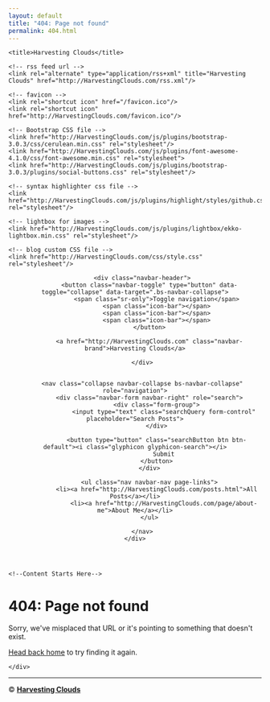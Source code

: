 ```yaml
---
layout: default
title: "404: Page not found"
permalink: 404.html
---
```

<html lang="en">
<head>
    <meta charset="utf-8">
    <meta http-equiv="X-UA-Compatible" content="IE=edge">
    <meta name="viewport" content="width=device-width, initial-scale=1.0">
    <meta name="generator" content="BloggerCMS" />
    <meta name="description" content="Blog about all things regarding private and public clouds">
    <meta name="author" content="@20aman">

    <title>Harvesting Clouds</title>

    <!-- rss feed url -->
    <link rel="alternate" type="application/rss+xml" title="Harvesting Clouds" href="http://HarvestingClouds.com/rss.xml"/>

    <!-- favicon -->
    <link rel="shortcut icon" href="/favicon.ico"/>
    <link rel="shortcut icon" href="http://HarvestingClouds.com/favicon.ico"/>

    <!-- Bootstrap CSS file -->
    <link href="http://HarvestingClouds.com/js/plugins/bootstrap-3.0.3/css/cerulean.min.css" rel="stylesheet"/>
    <link href="http://HarvestingClouds.com/js/plugins/font-awesome-4.1.0/css/font-awesome.min.css" rel="stylesheet">
    <link href="http://HarvestingClouds.com/js/plugins/bootstrap-3.0.3/plugins/social-buttons.css" rel="stylesheet"/>

    <!-- syntax highlighter css file -->
    <link href="http://HarvestingClouds.com/js/plugins/highlight/styles/github.css" rel="stylesheet"/>

    <!-- lightbox for images -->
    <link href="http://HarvestingClouds.com/js/plugins/lightbox/ekko-lightbox.min.css" rel="stylesheet"/>

    <!-- blog custom CSS file -->
    <link href="http://HarvestingClouds.com/css/style.css" rel="stylesheet"/>
</head><body>
<!-- Header -->
<header class="navbar navbar-default
 navbar-fixed-top bs-docs-nav" role="banner">
    <div class="container">

        <div class="navbar-header">
            <button class="navbar-toggle" type="button" data-toggle="collapse" data-target=".bs-navbar-collapse">
                <span class="sr-only">Toggle navigation</span>
                <span class="icon-bar"></span>
                <span class="icon-bar"></span>
                <span class="icon-bar"></span>
            </button>

            <a href="http://HarvestingClouds.com" class="navbar-brand">Harvesting Clouds</a>

        </div>


        <nav class="collapse navbar-collapse bs-navbar-collapse" role="navigation">
            <div class="navbar-form navbar-right" role="search">
                <div class="form-group">
                    <input type="text" class="searchQuery form-control" placeholder="Search Posts">
                </div>

                <button type="button" class="searchButton btn btn-default"><i class="glyphicon glyphicon-search"></i>
                    Submit
                </button>
            </div>

            <ul class="nav navbar-nav page-links">
                <li><a href="http://HarvestingClouds.com/posts.html">All Posts</a></li>
                    <li><a href="http://HarvestingClouds.com/page/about-me">About Me</a></li>
            </ul>

        </nav>
    </div>
</header>
<div class="container">
    <div class="row">
    
    <!--Content Starts Here-->
<div class="page">
  <h1 class="page-title">404: Page not found</h1>
  <p class="lead">Sorry, we've misplaced that URL or it's pointing to something that doesn't exist. </p> 
  <p class="lead"><a href="http://HarvestingClouds.com">Head back home</a> to try finding it again.</p>
</div>
<!--Content Ends Here-->

    </div>
</div>

<!-- Footer -->
<footer>
    <div class="container">
        <hr/>
        <p class="text-center">&copy; <script> document.write( new Date().getFullYear()) </script> <strong><a target="_blank" href="http://HarvestingClouds.com">Harvesting Clouds</a></strong></p>
    </div>
</footer>

<!-- Jquery and Bootstrap Script files -->
<script src="http://HarvestingClouds.com/js/jquery-2.0.3.min.js"></script>
<script src="http://HarvestingClouds.com/js/plugins/bootstrap-3.0.3/js/bootstrap.min.js"></script>
<script src="http://HarvestingClouds.com/js/plugins/highlight/highlight.pack.js"></script>
<script src="http://HarvestingClouds.com/js/plugins/lightbox/ekko-lightbox.min.js"></script>

<script>
    var __blogURL = 'http://HarvestingClouds.com';
</script>

<script src="http://HarvestingClouds.com/js/blog.js"></script>
<script src="http://HarvestingClouds.com/js/search.js"></script>

<!-- google analytics -->
<script>
    (function(i,s,o,g,r,a,m){i['GoogleAnalyticsObject']=r;i[r]=i[r]||function(){
        (i[r].q=i[r].q||[]).push(arguments)},i[r].l=1*new Date();a=s.createElement(o),
            m=s.getElementsByTagName(o)[0];a.async=1;a.src=g;m.parentNode.insertBefore(a,m)
    })(window,document,'script','//www.google-analytics.com/analytics.js','ga');

    ga('create', 'UA-75855204-1', 'auto');
    ga('send', 'pageview');
</script>

</body>
</html>
<!-- for pagination -->
<script>
    $(function () {

        ///////////////////////////////////////////////////
        // class/id/selector of prev link
        var $nextPostSelector = $('.nextpost');
        ///////////////////////////////////////////////////

        $.ajax({
            url: __blogURL + "/data/blog.json",
            type: "GET",
            dataType: "json",
            success: function (data) {
                if (data.posts !== undefined && data.posts !== null) {
                    var nextPost = data.posts[1];

                    if (nextPost === undefined || nextPost === null) {
                        // hide previous link if blog has only one post
                        $nextPostSelector.hide();
                    }
                    else {
                        $nextPostSelector.attr('href', __blogURL + '/post/' + nextPost.slug);
                    }
                }
            },
            error: function (e) {
                $nextPostSelector.hide();
            }
        });

    });
</script>

